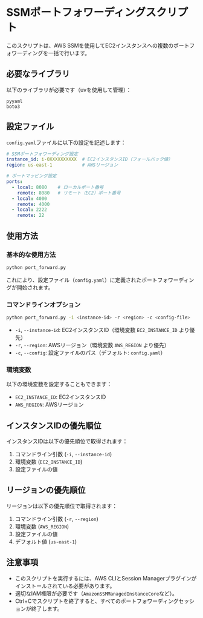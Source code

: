 # SSMポートフォワーディングスクリプト

このスクリプトは、AWS SSMを使用してEC2インスタンスへの複数のポートフォワーディングを一括で行います。

## 必要なライブラリ

以下のライブラリが必要です（uvを使用して管理）：

```
pyyaml
boto3
```

## 設定ファイル

`config.yaml`ファイルに以下の設定を記述します：

```yaml
# SSMポートフォワーディング設定
instance_id: i-0XXXXXXXXXX  # EC2インスタンスID（フォールバック値）
region: us-east-1           # AWSリージョン

# ポートマッピング設定
ports:
  - local: 8080    # ローカルポート番号
    remote: 8080   # リモート（EC2）ポート番号
  - local: 4000
    remote: 4000
  - local: 2222
    remote: 22
```

## 使用方法

### 基本的な使用方法

```bash
python port_forward.py
```

これにより、設定ファイル（`config.yaml`）に定義されたポートフォワーディングが開始されます。

### コマンドラインオプション

```bash
python port_forward.py -i <instance-id> -r <region> -c <config-file>
```

- `-i`, `--instance-id`: EC2インスタンスID（環境変数 `EC2_INSTANCE_ID` より優先）
- `-r`, `--region`: AWSリージョン（環境変数 `AWS_REGION` より優先）
- `-c`, `--config`: 設定ファイルのパス（デフォルト: `config.yaml`）

### 環境変数

以下の環境変数を設定することもできます：

- `EC2_INSTANCE_ID`: EC2インスタンスID
- `AWS_REGION`: AWSリージョン

## インスタンスIDの優先順位

インスタンスIDは以下の優先順位で取得されます：

1. コマンドライン引数 (`-i`, `--instance-id`)
2. 環境変数 (`EC2_INSTANCE_ID`)
3. 設定ファイルの値

## リージョンの優先順位

リージョンは以下の優先順位で取得されます：

1. コマンドライン引数 (`-r`, `--region`)
2. 環境変数 (`AWS_REGION`)
3. 設定ファイルの値
4. デフォルト値 (`us-east-1`)

## 注意事項

- このスクリプトを実行するには、AWS CLIとSession Managerプラグインがインストールされている必要があります。
- 適切なIAM権限が必要です（`AmazonSSMManagedInstanceCore`など）。
- Ctrl+Cでスクリプトを終了すると、すべてのポートフォワーディングセッションが終了します。
